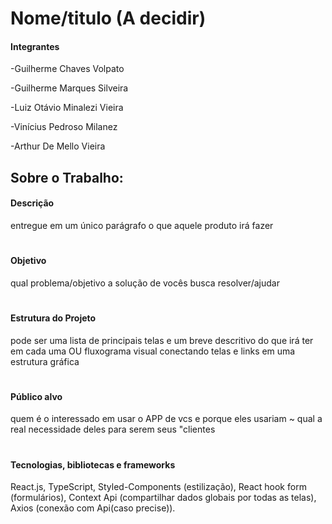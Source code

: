 # Nome/titulo (A decidir)
#### Integrantes

-Guilherme Chaves Volpato

-Guilherme Marques Silveira

-Luiz Otávio Minalezi Vieira

-Vinícius Pedroso Milanez

-Arthur De Mello Vieira

## Sobre o Trabalho:

#### Descrição
entregue em um único parágrafo o que aquele produto irá fazer
# 
#### Objetivo
qual problema/objetivo a solução de vocês busca resolver/ajudar
#
#### Estrutura do Projeto 
pode ser uma lista de principais telas e um breve descritivo do que irá ter em cada uma OU fluxograma visual conectando telas e links em uma estrutura gráfica
#
#### Público alvo 
quem é o interessado em usar o APP de vcs e porque eles usariam ~ qual a real necessidade deles para serem seus "clientes
#
#### Tecnologias, bibliotecas e frameworks 
React.js, TypeScript, Styled-Components (estilização), React hook form (formulários), Context Api (compartilhar dados globais por todas as telas), Axios (conexão com Api(caso precise)).


